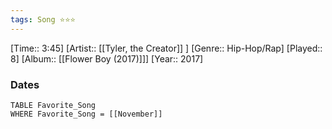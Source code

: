 ```yaml
---
tags: Song ⭐⭐⭐ 
---
```

[Time:: 3:45]
[Artist:: [[Tyler, the Creator]] ]
[Genre:: Hip-Hop/Rap]
[Played:: 8]
[Album:: [[Flower Boy (2017)]]]
[Year:: 2017]
### Dates
````dataview
TABLE Favorite_Song
WHERE Favorite_Song = [[November]]
````